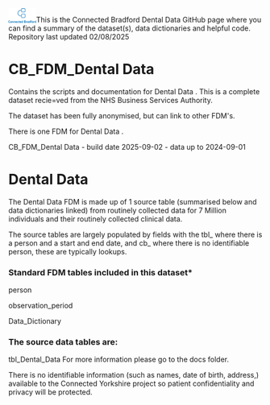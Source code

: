 <a href="https://www.bradfordresearch.nhs.uk/our-research-teams/connected-bradford/">
  <img align="left" alt="ConnectedBradford" width="55px" src="https://github.com/ShoreRob1/Images/blob/main/CB%20logo%201.png?raw=true" />
</a>

This is the Connected Bradford Dental Data  GitHub page where you can find a summary of the dataset(s), data dictionaries and helpful code.
Repository last updated 02/08/2025

# CB_FDM_Dental Data 

Contains the scripts and documentation for Dental Data . This is a complete dataset recie=ved from the NHS Business Services Authority.

The dataset has been fully anonymised, but can link to other FDM's.

There is one FDM for Dental Data  . 

CB_FDM_Dental Data  - build date 2025-09-02 - data up to 2024-09-01


# Dental Data 
The Dental Data  FDM is made up of 1 source table (summarised below and data dictionaries linked) from routinely collected data for 7 Million individuals and their routinely collected clinical data. 

The source tables are largely populated by fields with the tbl_ where there is a person and a start and end date, and cb_ where there is no identifiable person, these are typically lookups.

### Standard FDM tables included in this dataset*

person

observation_period

Data_Dictionary 

### The source data tables are: 

tbl_Dental_Data
For more information please go to the docs folder. 

There is no identifiable information (such as names, date of birth, address,) available to the Connected Yorkshire project so patient confidentiality and privacy will be protected.



